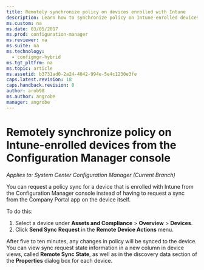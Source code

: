 ```yaml
---
title: Remotely synchronize policy on devices enrolled with Intune
description: Learn how to synchronize policy on Intune-enrolled devices from the Configuration Manager console
ms.custom: na
ms.date: 03/05/2017
ms.prod: configuration-manager
ms.reviewer: na
ms.suite: na
ms.technology:
  - configmgr-hybrid
ms.tgt_pltfrm: na
ms.topic: article
ms.assetid: b3731ad0-2a24-4042-994e-5e4c1230e3fe
caps.latest.revision: 18
caps.handback.revision: 0
author: arob98
ms.author: angrobe
manager: angrobe
---
```

# Remotely synchronize policy on Intune-enrolled devices from the Configuration Manager console

*Applies to: System Center Configuration Manager (Current Branch)*


You can request a policy sync for a device that is enrolled with Intune from the Configuration Manager console instead of having to request a sync from the Company Portal app on the device itself. 

To do this:

1.	Select a device under **Assets and Compliance** > **Overview** > **Devices**.
2.	Click **Send Sync Request** in the **Remote Device Actions** menu.


After five to ten minutes, any changes in policy will be synced to the device. You can view sync request state information in a new column in device views, called **Remote Sync State**, as well as in the discovery data section of the **Properties** dialog box for each device.
